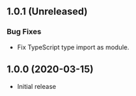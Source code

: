 ## 1.0.1 (Unreleased)

### Bug Fixes

- Fix TypeScript type import as module.

## 1.0.0 (2020-03-15)

- Initial release
